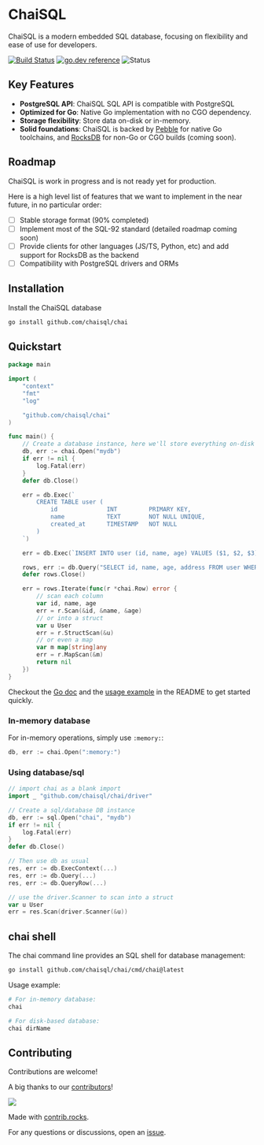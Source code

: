 # ChaiSQL

ChaiSQL is a modern embedded SQL database, focusing on flexibility and ease of use for developers.

[![Build Status](https://github.com/chaisql/chai/actions/workflows/go.yml/badge.svg)](https://github.com/chaisql/chai/actions/workflows/go.yml)
[![go.dev reference](https://img.shields.io/badge/go.dev-reference-007d9c?logo=go&logoColor=white&style=flat-square)](https://pkg.go.dev/github.com/chaisql/chai)
![Status](https://img.shields.io/badge/status-alpha-yellow)

## Key Features

- **PostgreSQL API**: ChaiSQL SQL API is compatible with PostgreSQL
- **Optimized for Go**: Native Go implementation with no CGO dependency.
- **Storage flexibility**: Store data on-disk or in-memory.
- **Solid foundations**: ChaiSQL is backed by [Pebble](https://github.com/cockroachdb/pebble) for native Go toolchains, and [RocksDB](https://rocksdb.org/) for non-Go or CGO builds (coming soon).

## Roadmap

ChaiSQL is work in progress and is not ready yet for production.

Here is a high level list of features that we want to implement in the near future, in no particular order:

- [ ] Stable storage format (90% completed)
- [ ] Implement most of the SQL-92 standard (detailed roadmap coming soon)
- [ ] Provide clients for other languages (JS/TS, Python, etc) and add support for RocksDB as the backend
- [ ] Compatibility with PostgreSQL drivers and ORMs

## Installation

Install the ChaiSQL database

```bash
go install github.com/chaisql/chai
```

## Quickstart

```go
package main

import (
    "context"
    "fmt"
    "log"

    "github.com/chaisql/chai"
)

func main() {
    // Create a database instance, here we'll store everything on-disk
    db, err := chai.Open("mydb")
    if err != nil {
        log.Fatal(err)
    }
    defer db.Close()

    err = db.Exec(`
        CREATE TABLE user (
            id              INT         PRIMARY KEY,
            name            TEXT        NOT NULL UNIQUE,
            created_at      TIMESTAMP   NOT NULL
        )
    `)

    err = db.Exec(`INSERT INTO user (id, name, age) VALUES ($1, $2, $3)`, 20, "foo", 40)

    rows, err := db.Query("SELECT id, name, age, address FROM user WHERE age >= $1", 18)
    defer rows.Close()

    err = rows.Iterate(func(r *chai.Row) error {
        // scan each column
        var id, name, age
        err = r.Scan(&id, &name, &age)
        // or into a struct
        var u User
        err = r.StructScan(&u)
        // or even a map
        var m map[string]any
        err = r.MapScan(&m)
        return nil
    })
}
```

Checkout the [Go doc](https://pkg.go.dev/github.com/chaisql/chai) and the [usage example](#usage) in the README to get started quickly.

### In-memory database

For in-memory operations, simply use `:memory:`:

```go
db, err := chai.Open(":memory:")
```

### Using database/sql

```go
// import chai as a blank import
import _ "github.com/chaisql/chai/driver"

// Create a sql/database DB instance
db, err := sql.Open("chai", "mydb")
if err != nil {
    log.Fatal(err)
}
defer db.Close()

// Then use db as usual
res, err := db.ExecContext(...)
res, err := db.Query(...)
res, err := db.QueryRow(...)

// use the driver.Scanner to scan into a struct
var u User
err = res.Scan(driver.Scanner(&u))
```

## chai shell

The chai command line provides an SQL shell for database management:

```bash
go install github.com/chaisql/chai/cmd/chai@latest
```

Usage example:

```bash
# For in-memory database:
chai

# For disk-based database:
chai dirName
```

## Contributing

Contributions are welcome!

A big thanks to our [contributors](https://github.com/chaisql/chai/graphs/contributors)!

<a href="https://github.com/chaisql/chai/graphs/contributors">
  <img src="https://contrib.rocks/image?repo=chaisql/chai" />
</a>

Made with [contrib.rocks](https://contrib.rocks).

For any questions or discussions, open an [issue](https://github.com/chaisql/chai/issues/new).
